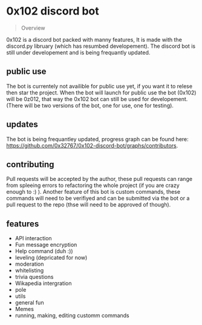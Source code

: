 # 0x102 discord bot


> Overview

0x102 is a discord bot packed with manny features, It is made with the discord.py libruary (which has resumbed developement). The discord bot is still under developement and is being frequantly updated.

## public use

The bot is currentely not availible for public use yet, if you want it to relese then star the project. When the bot will launch for public use the bot (0x102) will be 0z012, that way the 0x102 bot can still be used for developement. (There will be two versions of the bot, one for use, one for testing).

## updates

The bot is being frequantley updated, progress graph can be found here: https://github.com/0x32767/0x102-discord-bot/graphs/contributors.

## contributing

Pull requests will be accepted by the author, these pull requests can range from spleeing errors to refactoring the whole project (if you are crazy enough to :) ). Another feature of this bot is custom commands, these commands will need to be verifiyed and can be submitted via the bot or a pull request to the repo (thse will need to be approved of though).

## features

* API interaction
* Fun message encryption
* Help command (duh :))
* leveling (depricated for now)
* moderation
* whitelisting
* trivia questions
* Wikapedia intergration
* pole
* utils
* general fun
* Memes
* running, making, editing customm commands
